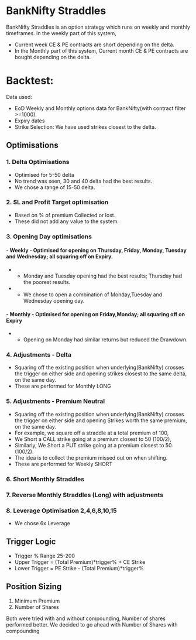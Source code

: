 # BankNifty Straddles

BankNifty Straddles is an option strategy which runs on weekly and monthly timeframes.
In the weekly part of this system, 
- Current week CE & PE contracts are short depending on the delta.
- In the Monthly part of this system, Current month CE & PE contracts are bought depending on the delta.


# Backtest:
Data used: 
- EoD Weekly and Monthly options data for BankNifty(with contract filter >=1000).
- Expiry dates
- Strike Selection: We have used strikes closest to the delta.



## Optimisations
### 1. Delta Optimisations
  - Optimised for 5-50 delta
  - No trend was seen, 30 and 40 delta had the best results.
  - We chose a range of 15-50 delta.
### 2. SL and Profit Target optimisation
- Based on % of premium Collected or lost.
- These did not add any value to the system.
### 3. Opening Day optimisations
#### - Weekly - Optimised for opening on Thursday, Friday, Monday, Tuesday and Wednesday; all squaring off on Expiry.
-  - Monday and Tuesday opening had the best results; Thursday had the poorest results.
-  - We chose to open a combination of Monday,Tuesday and Wednesday opening day.
#### - Monthly - Optimised for opening on Friday,Monday; all squaring off on Expiry
-   - Opening on Monday had similar returns but reduced the Drawdown. 
### 4. Adjustments - Delta
- Squaring off the existing position when underlying(BankNifty) crosses the trigger on either side and opening strikes closest to the same delta, on the same day.
- These are performed for Monthly LONG
### 5. Adjustments - Premium Neutral
- Squaring off the existing position when underlying(BankNifty) crosses the trigger on either side and opening Strikes worth the same premium, on the same day. 
- For example, we square off a straddle at a total premium of 100,
- We Short a CALL strike going at a premium closest to 50 (100/2),
- Similarly, We Short a PUT strike going at a premium closest to 50 (100/2).
- The idea is to collect the premium missed out on when shifting.
- These are performed for Weekly SHORT

### 6. Short Monthly Straddles
### 7. Reverse Monthly Straddles (Long) with adjustments
### 8. Leverage Optimisation 2,4,6,8,10,15
- We chose 6x Leverage

## Trigger Logic
- Trigger % Range 25-200
- Upper Trigger = (Total Premium)*trigger% + CE Strike
- Lower Trigger = PE Strike - (Total Premium)*trigger%


## Position Sizing
1. Minimum Premium
2. Number of Shares

Both were tried with and without compounding, 
Number of shares performed better.
We decided to go ahead with Number of Shares with compounding
